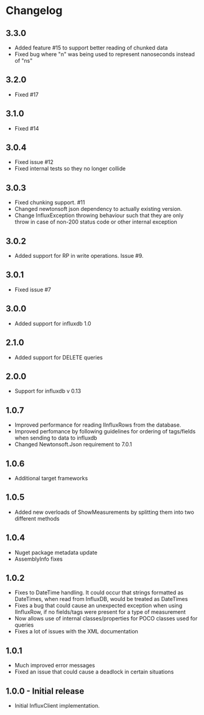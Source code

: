 # Changelog

## 3.3.0
 * Added feature #15 to support better reading of chunked data
 * Fixed bug where "n" was being used to represent nanoseconds instead of "ns"
 
## 3.2.0
 * Fixed #17

## 3.1.0
 * Fixed #14

## 3.0.4
 * Fixed issue #12
 * Fixed internal tests so they no longer collide

## 3.0.3
 * Fixed chunking support. #11 
 * Changed newtonsoft json dependency to actually existing version.
 * Change InfluxException throwing behaviour such that they are only throw in case of non-200 status code or other internal exception

## 3.0.2 
 * Added support for RP in write operations. Issue #9.

## 3.0.1
 * Fixed issue #7

## 3.0.0
 * Added support for influxdb 1.0

## 2.1.0
 * Added support for DELETE queries

## 2.0.0
 * Support for influxdb v 0.13

## 1.0.7
 * Improved performance for reading IInfluxRows from the database.
 * Improved perfomance by following guidelines for ordering of tags/fields when sending to data to influxdb
 * Changed Newtonsoft.Json requirement to 7.0.1

## 1.0.6
 * Additional target frameworks

## 1.0.5
 * Added new overloads of ShowMeasurements by splitting them into two different methods

## 1.0.4
 * Nuget package metadata update
 * AssemblyInfo fixes

## 1.0.2
 * Fixes to DateTime handling. It could occur that strings formatted as DateTimes, when read from InfluxDB, would be treated as DateTimes
 * Fixes a bug that could cause an unexpected exception when using IInfluxRow, if no fields/tags were present for a type of measurement
 * Now allows use of internal classes/properties for POCO classes used for queries
 * Fixes a lot of issues with the XML documentation

## 1.0.1
 * Much improved error messages
 * Fixed an issue that could cause a deadlock in certain situations

## 1.0.0 - Initial release
 * Initial InfluxClient implementation.
